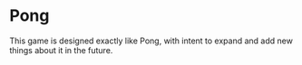 # Pong
 
This game is designed exactly like Pong, with intent to expand and add new things about it in the future.

